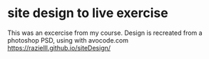 # site design to live exercise
This was an excercise from my course.
Design is recreated from a photoshop PSD, using with avocode.com
https://razielll.github.io/siteDesign/
